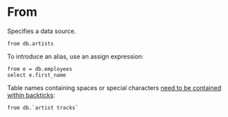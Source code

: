 # From

Specifies a data source.

```prql
from db.artists
```

To introduce an alias, use an assign expression:

```prql
from e = db.employees
select e.first_name
```

Table names containing spaces or special characters
[need to be contained within backticks](../syntax/keywords.md#quoting):

```prql
from db.`artist tracks`
```

